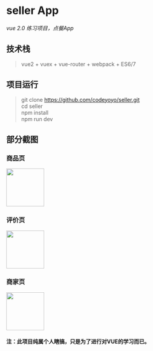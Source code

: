 # seller App
*vue 2.0 练习项目，点餐App*
## 技术栈
> vue2 + vuex + vue-router + webpack + ES6/7
## 项目运行
> git clone https://github.com/codeyoyo/seller.git  
> cd seller  
> npm install  
> npm run dev  
## 部分截图
### 商品页
<img width='100px' src="https://codeyoyo.github.io/seller/resource/01.jpg" />

### 评价页
<img width='100px' src="https://codeyoyo.github.io/seller/resource/05.jpg" />

### 商家页
<img width='100px' src="https://codeyoyo.github.io/seller/resource/06.jpg" />

#### 注：此项目纯属个人瞎搞，只是为了进行对VUE的学习而已。

